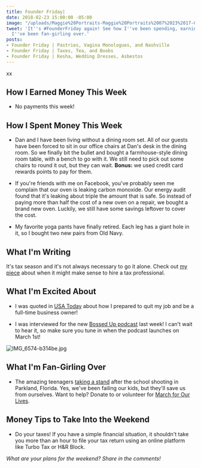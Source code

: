```yaml
---
title: Founder Friday|
date: 2018-02-23 15:00:00 -05:00
image: "/uploads/Maggie%20Portraits-Maggie%20Portraits%2007%2023%2017-0023.jpg"
tweet: 'It''s #FounderFriday again! See how I''ve been spending, earning, and what
  I''ve been fan-girling over.'
posts:
- Founder Friday | Pastries, Vagina Monologues, and Nashville
- Founder Friday | Taxes, Tea, and Boobs
- Founder Friday | Kesha, Wedding Dresses, Asbestos
---
```


xx

## How I Earned Money This Week

* No payments this week!

## How I Spent Money This Week

* Dan and I have been living without a dining room set. All of our guests have been forced to sit in our office chairs at Dan's desk in the dining room. So we finally bit the bullet and bought a farmhouse-style dining room table, with a bench to go with it. We still need to pick out some chairs to round it out, but they can wait. **Bonus:** we used credit card rewards points to pay for them.

* If you're friends with me on Facebook, you've probably seen me complain that our oven is leaking carbon monoxide. Our energy audit found that it's leaking about triple the amount that is safe. So instead of paying more than half the cost of a new oven on a repair, we bought a brand new oven. Luckily, we still have some savings leftover to cover the cost.

* My favorite yoga pants have finally retired. Each leg has a giant hole in it, so I bought two new pairs from Old Navy.

## What I'm Writing

It's tax season and it's not always necessary to go it alone. Check out [my piece](https://www.maggiegermano.com/blog/when-you-might-want-to-hire-a-tax-professional/) about when it might make sense to hire a tax professional. 

## What I'm Excited About

* I was quoted in [USA Today](https://www.usatoday.com/story/sponsor-story/moonlighting/2018/02/20/how-freelance-full-time/110635826/) about how I prepared to quit my job and be a full-time business owner!

* I was interviewed for the new [Bossed Up podcast](https://itunes.apple.com/us/podcast/bossed-up/id1350039358) last week! I can't wait to hear it, so make sure you tune in when the podcast launches on March 1st!

![IMG_6574-b314be.jpg](/uploads/IMG_6574-b314be.jpg)

## What I'm Fan-Girling Over

* The amazing teenagers [taking a stand](https://www.cnn.com/2018/02/21/us/parkland-shooting-youth-social-change/index.html) after the school shooting in Parkland, Florida. Yes, we've been failing our kids, but they'll save us from ourselves. Want to help? Donate to or volunteer for [March for Our Lives](https://www.marchforourlives.com/). 

## Money Tips to Take Into the Weekend

* Do your taxes! If you have a simple financial situation, it shouldn't take you more than an hour to file your tax return using an online platform like Turbo Tax or H&R Block.

*What are your plans for the weekend? Share in the comments!*